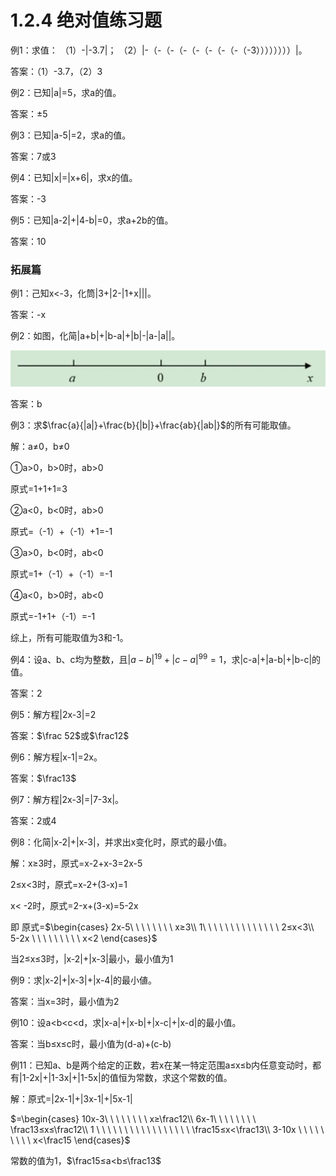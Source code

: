 # 1.2.4 绝对值练习题

例1：求值：
（1）-|-3.7|；
（2）|-（-（-（-（-（-（-（-（-3））））））））|。

答案：（1）-3.7，（2）3

例2：已知|a|=5，求a的值。

答案：±5

例3：已知|a-5|=2，求a的值。

答案：7或3

例4：已知|x|=|x+6|，求x的值。

答案：-3

例5：已知|a-2|+|4-b|=0，求a+2b的值。

答案：10

### 拓展篇

例1：己知x<-3，化筒|3+|2-|1+x|||。

答案：-x

例2：如图，化简|a+b|+|b-a|+|b|-|a-|a||。

![image.png](img/image4.png)

答案：b

例3：求$\frac{a}{|a|}+\frac{b}{|b|}+\frac{ab}{|ab|}$的所有可能取値。

解：a≠0，b≠0

①a>0，b>0时，ab>0

原式=1+1+1=3

②a<0，b<0时，ab>0

原式=（-1）+（-1）+1=-1

③a>0，b<0时，ab<0

原式=1+（-1）+（-1）=-1

④a<0，b>0时，ab<0

原式=-1+1+（-1）=-1

综上，所有可能取值为3和-1。

例4：设a、b、c均为整数，且$|a-b|^{19}+|c-a|^{99}=1$，求|c-a|+|a-b|+|b-c|的值。

答案：2

例5：解方程|2x-3|=2

答案：$\frac 52$或$\frac12$

例6：解方程|x-1|=2x。

答案：$\frac13$

例7：解方程|2x-3|=|7-3x|。

答案：2或4

例8：化简|x-2|+|x-3|，并求出x变化时，原式的最小值。

解：x≥3时，原式=x-2+x-3=2x-5

2≤x<3时，原式=x-2+(3-x)=1

x< -2时，原式=2-x+(3-x)=5-2x

即  原式=$\begin{cases}
2x-5\ \ \ \ \ \ \ \ x≥3\\
1\ \ \ \ \ \ \ \ \ \ \ \ \ \ 2≤x<3\\
5-2x \ \ \ \ \ \ \ \ \ x<2
\end{cases}$

当2≤x≤3时，|x-2|+|x-3|最小，最小值为1

例9：求|x-2|+|x-3|+|x-4|的最小値。

答案：当x=3时，最小值为2

例10：设a<b<c<d，求|x-a|+|x-b|+|x-c|+|x-d|的最小值。

答案：当b≤x≤c时，最小值为(d-a)+(c-b)

例11：已知a、b是两个给定的正数，若x在某一特定范围a≤x≤b内任意变动时，都有|1-2x|+|1-3x|+|1-5x|的值恒为常数，求这个常数的值。

解：原式=|2x-1|+|3x-1|+|5x-1|

$=\begin{cases}
10x-3\ \ \ \ \ \ \ \ x≥\frac12\\
6x-1\ \ \ \ \ \ \ \ \frac13≤x≤\frac12\\
1 \ \ \ \ \ \ \ \ \ \ \ \ \ \ \ \ \ \frac15≤x<\frac13\\
3-10x \ \ \ \ \ \ \ \ \ x<\frac15
\end{cases}$

常数的值为1，$\frac15≤a<b≤\frac13$